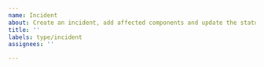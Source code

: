 ```yaml
---
name: Incident
about: Create an incident, add affected components and update the status.
title: ''
labels: type/incident
assignees: ''

---
```



